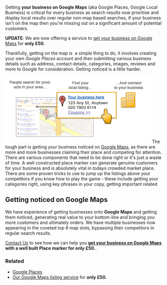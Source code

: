 
Getting **your business on Google Maps** (aka Google Places, Google
Local Business) is critical for every business as search results now
prioritise and display local results over regular non-map based
searches, if your business isn't on the map then you're missing out on a
significant amount of potential customers.

**UPDATE**: We are now offering a service to [get your business on
Google Maps](/business-on-google-maps/) for **only £50.**

Thankfully, getting on the map is  a simple thing to do, it involves
creating your own _Google Places_ account and then submitting various
business details such as address, contact details, categories, images,
reviews and more to Google for consideration. Getting noticed is a
little harder.

![](/assets/img/google_maps.gif "Get my business on Google Maps")
The tough part is getting your business noticed on <span
style="text-decoration:underline;">Google Maps</span>, as there are more and more businesses claiming their place and competing for attention. There are various components that need to be done right or it's just a waste of time.
A well constructed place marker can generate genuine customers for your
business and is absolutely vital in todays crowded market place. There
are some proven tricks to use to jump up the listings above your
competitors if you know how to play the game - these include getting
your categories right, using key phrases in your copy, getting important
related

## Getting noticed on Google Maps

We have experience of getting businesses onto **Google Maps** and
getting them noticed, generating real value to your bottom-line and
bringing you more customers and ultimately orders. We have multiple
businesses now appearing in the coveted top 8 map slots, bypassing their
competitors in regular search results.

[Contact Us](/contact) to see how we can help you **[get your business
on Google Maps](/business-on-google-maps/) with a well built Place
marker for only £50.**.

### Related

- [Google Places](http://www.google.com/places/)
- [Our Google Maps listing service](/business-on-google-maps/) for
  **only £50.**
